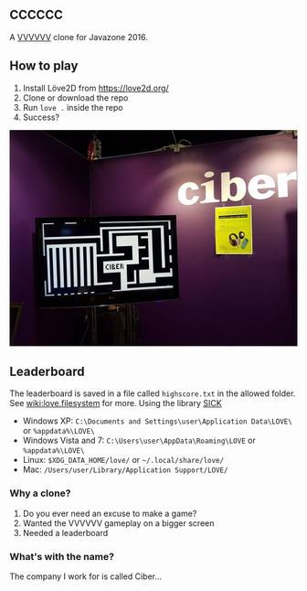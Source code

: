 CCCCCC
------

A [VVVVVV](http://thelettervsixtim.es/) clone for Javazone 2016.

## How to play
1. Install Löve2D from https://love2d.org/
2. Clone or download the repo
3. Run `love .` inside the repo
4. Success?

![CCCCCC in the wild](CCCCCC.jpg)

## Leaderboard
The leaderboard is saved in a file called `highscore.txt` in the allowed folder. See [wiki:love.filesystem](https://love2d.org/wiki/love.filesystem) for more. Using the library [SICK](https://love2d.org/wiki/SICK)
- Windows XP: `C:\Documents and Settings\user\Application Data\LOVE\` or `%appdata%\LOVE\`
- Windows Vista and 7: `C:\Users\user\AppData\Roaming\LOVE` or `%appdata%\LOVE\`
- Linux: `$XDG_DATA_HOME/love/` or `~/.local/share/love/`
- Mac: `/Users/user/Library/Application Support/LOVE/`

### Why a clone?
1. Do you ever need an excuse to make a game?
2. Wanted the VVVVVV gameplay on a bigger screen
3. Needed a leaderboard

### What's with the name?
The company I work for is called Ciber...
